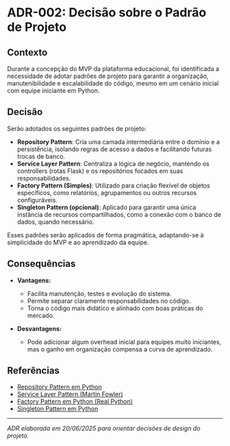 # ADR-002: Decisão sobre o Padrão de Projeto

## Contexto

Durante a concepção do MVP da plataforma educacional, foi identificada a necessidade de adotar padrões de projeto para garantir a organização, manutenibilidade e escalabilidade do código, mesmo em um cenário inicial com equipe iniciante em Python.

## Decisão

Serão adotados os seguintes padrões de projeto:

- **Repository Pattern**: Cria uma camada intermediária entre o domínio e a persistência, isolando regras de acesso a dados e facilitando futuras trocas de banco.
- **Service Layer Pattern**: Centraliza a lógica de negócio, mantendo os controllers (rotas Flask) e os repositórios focados em suas responsabilidades.
- **Factory Pattern (Simples)**: Utilizado para criação flexível de objetos específicos, como relatórios, agrupamentos ou outros recursos configuráveis.
- **Singleton Pattern (opcional)**: Aplicado para garantir uma única instância de recursos compartilhados, como a conexão com o banco de dados, quando necessário.

Esses padrões serão aplicados de forma pragmática, adaptando-se à simplicidade do MVP e ao aprendizado da equipe.

## Consequências

- **Vantagens:**
  - Facilita manutenção, testes e evolução do sistema.
  - Permite separar claramente responsabilidades no código.
  - Torna o código mais didático e alinhado com boas práticas do mercado.

- **Desvantagens:**
  - Pode adicionar algum overhead inicial para equipes muito iniciantes, mas o ganho em organização compensa a curva de aprendizado.

## Referências

- [Repository Pattern em Python](https://www.treinaweb.com.br/blog/implementando-o-pattern-repository-no-python)
- [Service Layer Pattern (Martin Fowler)](https://martinfowler.com/eaaCatalog/serviceLayer.html)
- [Factory Pattern em Python (Real Python)](https://realpython.com/factory-method-python/)
- [Singleton Pattern em Python](https://refactoring.guru/pt-br/design-patterns/singleton/python/example)

---

*ADR elaborada em 20/06/2025 para orientar decisões de design do projeto.*
